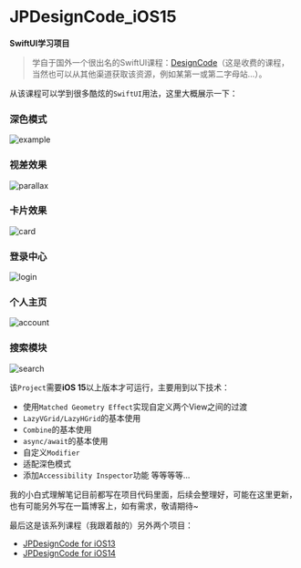# JPDesignCode_iOS15

**SwiftUI学习项目**

> 学自于国外一个很出名的SwiftUI课程：[DesignCode](https://designcode.io/)（这是收费的课程，当然也可以从其他渠道获取该资源，例如某第一或第二字母站...）。

从该课程可以学到很多酷炫的`SwiftUI`用法，这里大概展示一下：

### 深色模式

![example](https://github.com/Rogue24/JPCover/raw/master/JPDesignCode_iOS15/example.gif)

### 视差效果

![parallax](https://github.com/Rogue24/JPCover/raw/master/JPDesignCode_iOS15/parallax.gif)

### 卡片效果

![card](https://github.com/Rogue24/JPCover/raw/master/JPDesignCode_iOS15/card.gif)

### 登录中心

![login](https://github.com/Rogue24/JPCover/raw/master/JPDesignCode_iOS15/login.gif)

### 个人主页

![account](https://github.com/Rogue24/JPCover/raw/master/JPDesignCode_iOS15/account.gif)

### 搜索模块

![search](https://github.com/Rogue24/JPCover/raw/master/JPDesignCode_iOS15/search.gif)

该`Project`需要**iOS 15**以上版本才可运行，主要用到以下技术：
- 使用`Matched Geometry Effect`实现自定义两个View之间的过渡
- `LazyVGrid/LazyHGrid`的基本使用
- `Combine`的基本使用
- `async/await`的基本使用
- 自定义`Modifier`
- 适配深色模式
- 添加`Accessibility Inspector`功能
等等等等...

我的小白式理解笔记目前都写在项目代码里面，后续会整理好，可能在这里更新，也有可能另外写在一篇博客上，如有需求，敬请期待~

最后这是该系列课程（我跟着敲的）另外两个项目：
- [JPDesignCode for iOS13](https://github.com/Rogue24/JPDesignCode)
- [JPDesignCode for iOS14](https://github.com/Rogue24/JPDesignCodeCourse)
